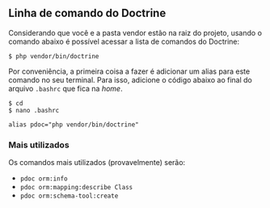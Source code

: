 ## Linha de comando do Doctrine
Considerando que você e a pasta vendor estão na raiz do projeto, usando o comando abaixo é possível acessar a lista de comandos do Doctrine:
```
$ php vendor/bin/doctrine
```

Por conveniência, a primeira coisa a fazer é adicionar um alias para este comando no seu terminal. Para isso, adicione o código abaixo ao final do arquivo `.bashrc` que fica na _home_.
```
$ cd
$ nano .bashrc

alias pdoc="php vendor/bin/doctrine"
```

### Mais utilizados
Os comandos mais utilizados (provavelmente) serão:
- `pdoc orm:info`
- `pdoc orm:mapping:describe Class`
- `pdoc orm:schema-tool:create`